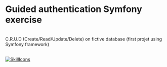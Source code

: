 <h1>Guided authentication Symfony exercise</h1><br>
C.R.U.D (Create/Read/Update/Delete) on fictive database (first projet using Symfony framework)
<br>
<br>

[![SkillIcons](https://skillicons.dev/icons?i=symfony,php,vscode)](https://skillicons.dev)
